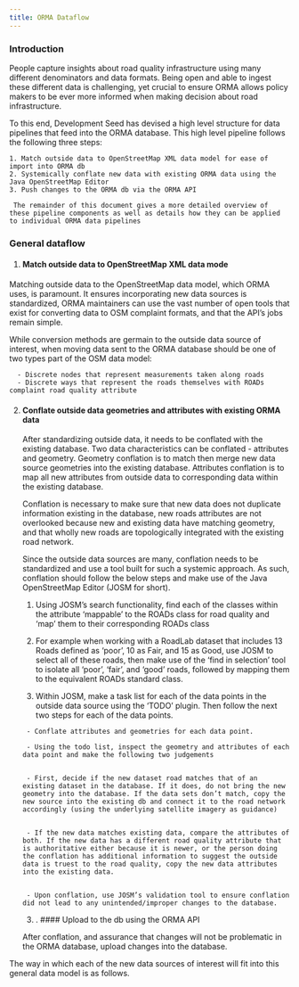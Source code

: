 ```yaml
---
title: ORMA Dataflow
---
```


### Introduction

People capture insights about road quality infrastructure using many different denominators and data formats. Being open and able to ingest these different data is challenging, yet crucial to ensure ORMA allows policy makers to be ever more informed when making decision about road infrastructure.

To this end, Development Seed has devised a high level structure for data pipelines that feed into the ORMA database. This high level pipeline follows the following three steps:

    1. Match outside data to OpenStreetMap XML data model for ease of import into ORMA db
    2. Systemically conflate new data with existing ORMA data using the Java OpenStreetMap Editor
    3. Push changes to the ORMA db via the ORMA API

     The remainder of this document gives a more detailed overview of these pipeline components as well as details how they can be applied to individual ORMA data pipelines

### General dataflow

  1. #### Match outside data to OpenStreetMap XML data mode

  Matching outside data to the OpenStreetMap data model, which ORMA uses, is paramount.
  It ensures incorporating new data sources is standardized, ORMA maintainers can use the vast number of open tools that exist for converting data to OSM complaint formats, and that the API’s jobs remain simple.

  While conversion methods are germain to the outside data source of interest, when moving data sent to the ORMA database should be one of two types part of the OSM data model:

      - Discrete nodes that represent measurements taken along roads
      - Discrete ways that represent the roads themselves with ROADs complaint road quality attribute

  2. #### Conflate outside data geometries and attributes with existing ORMA data

      After standardizing outside data, it needs to be conflated with the existing database. Two data characteristics can be conflated - attributes and geometry. Geometry conflation is to match then merge new data source geometries into the existing database. Attributes conflation is to map all new attributes from outside data to corresponding data within the existing database.

      Conflation is necessary to make sure that new data does not duplicate information existing in the database, new roads attributes are not overlooked because new and existing data have matching geometry, and that wholly new roads are topologically integrated with the existing road network.

       Since the outside data sources are many, conflation needs to be standardized and use a tool built for such a systemic approach. As such, conflation should follow the below steps and make use of the Java OpenStreetMap Editor (JOSM for short).

        1. Using JOSM’s search functionality, find each of the classes within the attribute ‘mappable’ to the ROADs class for road quality and ‘map’ them to their corresponding ROADs class


        2. For example when working with a RoadLab dataset that includes 13 Roads defined as ‘poor’, 10 as Fair, and 15 as Good, use JOSM to select all of these roads, then make use of the ‘find in selection’ tool to isolate all ‘poor’, ‘fair’, and ‘good’ roads, followed by mapping them to the equivalent ROADs standard class.


        3. Within JOSM, make a task list for each of the data points in the outside data source using the ‘TODO’ plugin. Then follow the next two steps for each of the data points.


          - Conflate attributes and geometries for each data point.

          - Using the todo list, inspect the geometry and attributes of each data point and make the following two judgements


          - First, decide if the new dataset road matches that of an existing dataset in the database. If it does, do not bring the new geometry into the database. If the data sets don’t match, copy the new source into the existing db and connect it to the road network accordingly (using the underlying satellite imagery as guidance)


          - If the new data matches existing data, compare the attributes of both. If the new data has a different road quality attribute that is authoritative either because it is newer, or the person doing the conflation has additional information to suggest the outside data is truest to the road quality, copy the new data attributes into the existing data.


          - Upon conflation, use JOSM’s validation tool to ensure conflation did not lead to any unintended/improper changes to the database.



      3. . #### Upload to the db using the ORMA API

        After conflation, and assurance that changes will not be problematic in the ORMA database, upload changes into the database.



The way in which each of the new data sources of interest will fit into this general data model is as follows.
